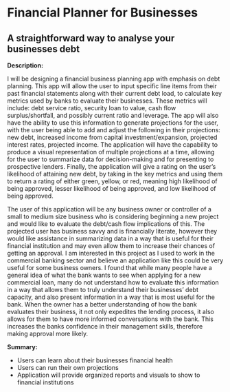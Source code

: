 # Financial Planner for Businesses

## A straightforward way to analyse your businesses debt

**Description:**

I will be designing a financial business planning app with emphasis on debt planning. This app will allow the user to 
input specific line items from their past financial statements along with their current debt load, to calculate key 
metrics used by banks to evaluate their businesses. These metrics will include: debt service ratio, security loan to 
value, cash flow surplus/shortfall, and possibly current ratio and leverage. The app will also have the ability to use 
this information to generate projections for the user, with the user being able to add and adjust the following in 
their projections: new debt, increased income from capital investment/expansion, projected interest rates, projected 
income. The application will have the capability to produce a visual representation of multiple projections at a time,
allowing for the user to summarize data for decision-making and for presenting to prospective lenders. Finally, the
application will give a rating on the user’s likelihood of attaining new debt, by taking in the key metrics and using 
them to return a rating of either green, yellow, or red, meaning high likelihood of being approved, lesser likelihood
of being approved, and low likelihood of being approved.

The user of this application will be any business owner or controller of a small to medium size business who is 
considering beginning a new project and would like to evaluate the debt/cash flow implications of this. The projected
user has business savvy and is financially literate, however they would like assistance in summarizing data in a way
that is useful for their financial institution and may even allow them to increase their chances of getting an approval.
I am interested in this project as I used to work in the commercial banking sector and believe an application like this
could be very useful for some business owners. I found that while many people have a general idea of what the bank 
wants to see when applying for a new commercial loan, many do not understand how to evaluate this information in a way 
that allows them to truly understand their businesses’ debt capacity, and also present information in a way that is 
most useful for the bank. When the owner has a better understanding of how the bank evaluates their business, it not 
only expedites the lending process, it also allows for them to have more informed conversations with the bank. This 
increases the banks confidence in their management skills, therefore making approval more likely.

**Summary:**
- Users can learn about their businesses financial health
- Users can run their own projections
- Application will provide organized reports and visuals to show to financial institutions

 
